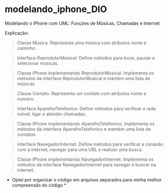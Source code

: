 # modelando_iphone_DIO
 Modelando o iPhone com UML: Funções de Músicas, Chamadas e Internet

Explicação:

>Classe Musica: Representa uma música com atributos nome e caminho.

>Interface ReprodutorMusical: Define métodos para tocar, pausar e selecionar músicas.

>Classe IPhone implementando ReprodutorMusical: Implementa os métodos da interface ReprodutorMusical e mantém uma lista de músicas.

>Classe Contato: Representa um contato com atributos nome e numero.

>Interface AparelhoTelefonico: Define métodos para verificar a rede móvel, ligar e atender chamadas.

>Classe IPhone implementando AparelhoTelefonico: Implementa os métodos da interface AparelhoTelefonico e mantém uma lista de contatos.

>Interface NavegadorInternet: Define métodos para verificar a conexão com a internet, navegar para uma URL e realizar uma busca.

>Classe IPhone implementando NavegadorInternet: Implementa os métodos da interface NavegadorInternet para navegar e buscar na internet.

* Optei por organizar o código em arquivos separados para minha melhor compreensão do código *

